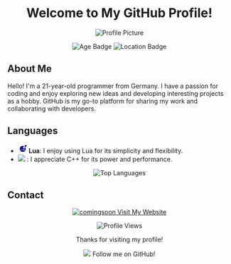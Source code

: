 <!-- README.md -->

<h1 align="center">Welcome to My GitHub Profile!</h1>

<p align="center">
  <img src="https://avatars.githubusercontent.com/u/169314632?v=4" alt="Profile Picture" width="150">
</p>

<p align="center">
  <img src="https://img.shields.io/badge/Age-21-blue?style=flat-square" alt="Age Badge">
  <img src="https://img.shields.io/badge/Location-Germany-green?style=flat-square" alt="Location Badge">
</p>

<h2>About Me</h2>

<p>
  Hello! I'm a 21-year-old programmer from Germany. I have a passion for coding and enjoy exploring new ideas and developing interesting projects as a hobby. GitHub is my go-to platform for sharing my work and collaborating with developers.
</p>

<h2>Languages</h2>

<ul>
  <li><img src="https://raw.githubusercontent.com/github/explore/main/topics/lua/lua.png" width="20"> <strong>Lua</strong>: I enjoy using Lua for its simplicity and flexibility.</li>
  <li><img src="https://img.icons8.com/color/48/000000/c-plus-plus-logo.png" width="20"> <strong></strong>: I appreciate C++ for its power and performance.</li>
</ul>

<p align="center">
  <img src="https://github-readme-stats.vercel.app/api/top-langs/?username=tokyospliff&layout=compact" alt="Top Languages">
</p>

<h2>Contact</h2>

<p align="center">
  <a href="https://tokyospliff.dev" target="_blank">
    <img src="https://img.icons8.com/nolan/64/website.png" width="40" alt="comingsoon"> Visit My Website
  </a>
</p>

<p align="center">
  <img src="https://komarev.com/ghpvc/?username=tokyospliff&style=flat-square" alt="Profile Views">
</p>

<p align="center">
  Thanks for visiting my profile!
</p>

<!-- Add this at the end to add a footer -->
<footer>
  <p align="center">
    <img src="https://img.icons8.com/nolan/64/github.png" width="20"> Follow me on GitHub!
  </p>
</footer>

